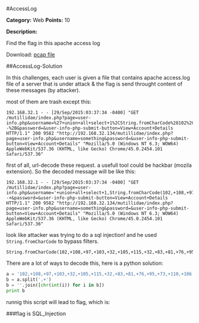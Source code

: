 #AccessLog

**Category:** Web
**Points:** 10

**Description:**

Find the flag in this apache access log

Download: <a href="./access.log.zip">pcap file</a>

##AccessLog-Solution

In this challenges, each user is given a file that contains apache access.log file of a server that is under attack & the flag is send throught content of these messages (by attacker).

most of them are trash except this:

```
192.168.32.1 - - [29/Sep/2015:03:37:34 -0400] "GET /mutillidae/index.php?page=user-info.php&username=%27+union+all+select+1%2CString.fromCharCode%28102%2C+108%2C+97%2C+103%2C+32%2C+105%2C+115%2C+32%2C+83%2C+81%2C+76%2C+95%2C+73%2C+110%2C+106%2C+101%2C+99%2C+116%2C+105%2C+111%2C+110%29%2C3+--%2B&password=&user-info-php-submit-button=View+Account+Details HTTP/1.1" 200 9582 "http://192.168.32.134/mutillidae/index.php?page=user-info.php&username=something&password=&user-info-php-submit-button=View+Account+Details" "Mozilla/5.0 (Windows NT 6.3; WOW64) AppleWebKit/537.36 (KHTML, like Gecko) Chrome/45.0.2454.101 Safari/537.36"
```

first of all, url-decode these request. a usefull tool could be hackbar (mozila extension). So the decoded message will be like this:

```
192.168.32.1 - - [29/Sep/2015:03:37:34 -0400] "GET /mutillidae/index.php?page=user-info.php&username='+union+all+select+1,String.fromCharCode(102,+108,+97,+103,+32,+105,+115,+32,+83,+81,+76,+95,+73,+110,+106,+101,+99,+116,+105,+111,+110),3+--+&password=&user-info-php-submit-button=View+Account+Details HTTP/1.1" 200 9582 "http://192.168.32.134/mutillidae/index.php?page=user-info.php&username=something&password=&user-info-php-submit-button=View+Account+Details" "Mozilla/5.0 (Windows NT 6.3; WOW64) AppleWebKit/537.36 (KHTML, like Gecko) Chrome/45.0.2454.101 Safari/537.36"
```

look like attacker was trying to do a sql injection! and he used ```String.fromCharCode``` to bypass filters. 

```
String.fromCharCode(102,+108,+97,+103,+32,+105,+115,+32,+83,+81,+76,+95,+73,+110,+106,+101,+99,+116,+105,+111,+110)
```

There are a lot of ways to decode this, here is a python solution:

```python
a = '102,+108,+97,+103,+32,+105,+115,+32,+83,+81,+76,+95,+73,+110,+106,+101,+99,+116,+105,+111,+110'
b = a.split(',+')
b = ''.join([chr(int(i)) for i in b])
print b
```

runnig this script will lead to flag, which is:

###flag is SQL_Injection
